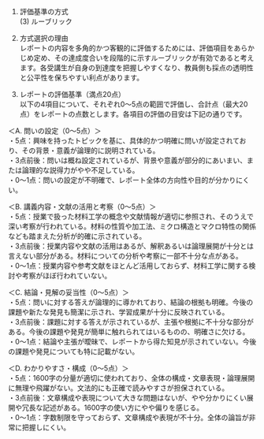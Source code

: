 1) 評価基準の方式  
(3) ルーブリック  

2) 方式選択の理由  
レポートの内容を多角的かつ客観的に評価するためには、評価項目をあらかじめ定め、その達成度合いを段階的に示すルーブリックが有効であると考えます。各受講生が自身の到達度を把握しやすくなり、教員側も採点の透明性と公平性を保ちやすい利点があります。

3) レポートの評価基準（満点20点）  
以下の4項目について、それぞれ0〜5点の範囲で評価し、合計点（最大20点）をレポートの点数とします。各項目の評価の目安は下記の通りです。

＜A. 問いの設定（0〜5点）＞  
・5点：興味を持ったトピックを基に、具体的かつ明確に問いが設定されており、その背景・意義が論理的に説明されている。  
・3点前後：問いは概ね設定されているが、背景や意義が部分的にあいまい、または論理的な説得力がやや不足している。  
・0〜1点：問いの設定が不明確で、レポート全体の方向性や目的が分かりにくい。

＜B. 講義内容・文献の活用と考察（0〜5点）＞  
・5点：授業で扱った材料工学の概念や文献情報が適切に参照され、そのうえで深い考察が行われている。材料の性質や加工法、ミクロ構造とマクロ特性の関係なども踏まえた分析が的確に示されている。  
・3点前後：授業内容や文献の活用はあるが、解釈あるいは論理展開が十分とは言えない部分がある。材料についての分析や考察に一部不十分な点がある。  
・0〜1点：授業内容や参考文献をほとんど活用しておらず、材料工学に関する検討や考察がほぼ行われていない。

＜C. 結論・見解の妥当性（0〜5点）＞  
・5点：問いに対する答えが論理的に導かれており、結論の根拠も明確。今後の課題や新たな発見も簡潔に示され、学習成果が十分に反映されている。  
・3点前後：課題に対する答えが示されているが、主張や根拠に不十分な部分がある。今後の課題や発見が簡単に触れられてはいるものの、明確さに欠ける。  
・0〜1点：結論や主張が曖昧で、レポートから得た知見が示されていない。今後の課題や発見についても特に記載がない。

＜D. わかりやすさ・構成（0〜5点）＞  
・5点：1600字の分量が適切に使われており、全体の構成・文章表現・論理展開に無理や飛躍がない。文法的にも正確で読みやすさが担保されている。  
・3点前後：文章構成や表現について大きな問題はないが、やや分かりにくい展開や冗長な記述がある。1600字の使い方にやや偏りを感じる。  
・0〜1点：字数制限を守っておらず、文章構成や表現が不十分。全体の論旨が非常に把握しにくい。